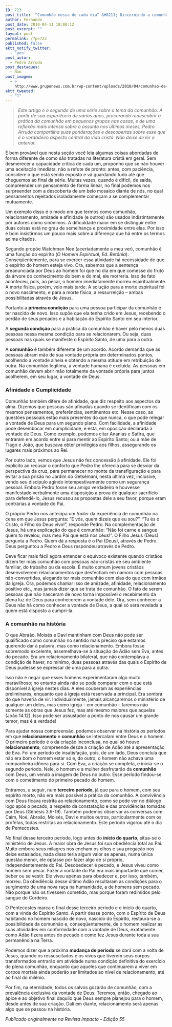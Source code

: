 ```yaml
---
ID: 723
post_title: '“Comunhão nossa de cada dia” &#8211; Discernindo a comunhão'
author: Fernando
post_date: 2010-04-11 18:00:12
post_excerpt: ""
layout: post
permalink: /?p=723
published: false
aktt_notify_twitter:
  - 'yes'
post_autor:
  - Pedro Arruda
post_destaques:
  - Nao
post_imagem:
  - >
    http://www.gruponews.com.br/wp-content/uploads/2010/04/comunhao-de-cada-dia.jpg
aktt_tweeted:
  - "1"
---
```

<blockquote><em>Este artigo é o segundo de uma série sobre o tema da comunhão. A partir de sua experiência de vários anos, procurando redescobrir a prática da comunhão em pequenos grupos nas casas, e de uma reflexão mais intensa sobre o assunto nos últimos meses, Pedro Arruda compartilha suas ponderações e descobertas sobre esse que é o verdadeiro aspecto central da vida cristã. Não deixe de ler o anterior.</em></blockquote>
É bem provável que nesta seção você leia algumas coisas abordadas de forma diferente de como são tratadas na literatura cristã em geral. Sem desmerecer a capacidade crítica de cada um, proponho que se não houver uma aceitação imediata, não a refute de pronto: antes, com paciência, considere o que está sendo exposto e vá guardando tudo até que cheguemos ao final da série. Muitas vezes, quando é difícil, de saída, compreender um pensamento de forma linear, no final podemos nos surpreender com a descoberta de um belo mosaico diante de nós, no qual pensamentos rejeitados isoladamente começam a se complementar mutuamente.

Um exemplo disso é o modo em que termos como comunhão, relacionamento, amizade e afinidade (e outros) são usados indistintamente por autores como sinônimos. A dificuldade maior em se distinguir entre duas coisas está no grau de semelhança e proximidade entre elas. Por isso é bom insistirmos um pouco mais sobre a diferença que há entre os termos acima citados.

Segundo propõe Watchman Nee (acertadamente a meu ver), comunhão é uma função do espírito (<em>O Homem Espiritual, Ed. Betânia</em>). Conseqüentemente, para se exercer essa atividade há necessidade de que o espírito do homem esteja vivo. Ora, sabemos que a sentença preanunciada por Deus ao homem foi que no dia em que comesse do fruto da árvore do conhecimento do bem e do mal, ele morreria. Isso de fato aconteceu, pois, ao pecar, o homem imediatamente morreu espiritualmente. A morte física, porém, veio mais tarde. A solução para a morte espiritual foi o novo nascimento, e para a morte física, a ressurreição – ambas possibilitadas através de Jesus.

Portanto a <strong>primeira condição</strong> para uma pessoa participar da comunhão é ter nascido de novo. Isso supõe que ela tenha crido em Jesus, recebendo o perdão de seus pecados e a habitação do Espírito Santo em seu interior.

A <strong>segunda condição</strong> para a prática da comunhão é haver pelo menos duas pessoas nessa mesma condição para se relacionarem. Ou seja, duas pessoas nas quais se manifeste o Espírito Santo, de uma para a outra.

A <strong>comunhão</strong> é também diferente de um acordo. Acordo demanda que as pessoas abram mão de sua vontade própria em determinados pontos, acolhendo a vontade alheia e obtendo a mesma atitude em retribuição de outra. Na comunhão legítima, a vontade humana é excluída. As pessoas em comunhão devem abrir mão totalmente da vontade própria para juntos acolherem, em seu lugar, a vontade de Deus.
<h3><strong> </strong>Afinidade e Cumplicidade</h3>
Comunhão também difere de afinidade, que diz respeito aos aspectos da alma. Dizemos que pessoas são afinadas quando se identificam com os mesmos pensamentos, preferências, sentimentos etc. Nesse caso, as questões pessoais estão mais presentes do que nunca, o que pode relegar a vontade de Deus para um segundo plano. Com facilidade, a afinidade pode desembocar em cumplicidade, e esta, em oposição declarada à vontade de Deus. Como exemplo, podemos citar Ananias e Safira, que entraram em acordo entre si para mentir ao Espírito Santo; ou a mãe de Tiago e João, que buscava obter privilégios aos filhos, assegurando os lugares mais próximos ao Rei.

Por outro lado, vemos que Jesus não fez concessão à afinidade. Ele foi explícito ao recusar o conforto que Pedro lhe oferecia para se desviar da perspectiva da cruz, para permanecer no monte da transfiguração e para evitar a sua prisão no Jardim do Getsêmani, nesta última vez, inclusive, vendo seu discípulo agindo intempestivamente como um segurança pessoal. Embora Pedro fosse seu amigo verdadeiro e houvesse manifestado verbalmente uma disposição à prova de qualquer sacrifício para defendê-lo, Jesus recusou as propostas dele a seu favor, porque eram contrárias à vontade do Pai.

O próprio Pedro nos antecipa um <em>trailer</em> da experiência de comunhão na cena em que Jesus pergunta: “E vós, quem dizeis que eu sou?”. “Tu és o Cristo, o Filho do Deus vivo!”, responde Pedro. Na complementação de Jesus, há uma explicação do que é comunhão: “Não foi carne e sangue quem to revelou, mas meu Pai que está nos céus!”. O Filho Jesus (Deus) pergunta a Pedro. Quem dá a resposta é o Pai (Deus), através de Pedro. Deus perguntou a Pedro e Deus respondeu através de Pedro.

Deve ficar mais fácil agora entender o equívoco existente quando cristãos dizem ter mais comunhão com pessoas não-cristãs de seu ambiente familiar, do trabalho ou da escola. É muito comum jovens cristãos desenvolverem relacionamentos que desfecham em namoro com pessoas não-convertidas, alegando ter mais comunhão com elas do que com irmãos da igreja. Ora, podemos chamar isso de amizade, afinidade, relacionamento positivo etc., mas jamais dizer que se trata de comunhão. O fato de serem pessoas que não nasceram de novo torna impossível o recebimento da plena luz de Deus para conhecerem a vontade dele. Ora, sem conhecer a Deus não há como conhecer a vontade de Deus, a qual só será revelada a quem está disposto a cumpri-la.
<h3><strong> </strong>A comunhão na história</h3>
O que Abraão, Moisés e Davi mantinham com Deus não pode ser qualificado como comunhão no sentido mais preciso que estamos querendo dar à palavra, mas como relacionamento. Embora fosse sobremodo excelente, assemelhava-se à situação de Adão sem Eva, antes do pecado. Era um relacionamento bilateral, que não contemplava a condição de haver, no mínimo, duas pessoas através das quais o Espírito de Deus pudesse se expressar de uma para a outra.

Isso não é negar que esses homens experimentaram algo muito maravilhoso; no entanto ainda não se pode comparar com o que está disponível à igreja nestes dias. A eles couberam as experiências preliminares, enquanto que à igreja está reservada a principal. Era sombra do que haveria de vir. Individualmente, jamais alcançaremos o ministério de qualquer um deles, mas como igreja – em comunhão – faremos não somente as obras que Jesus fez, mas até mesmo maiores que aquelas (João 14.12). Isso pode ser assustador a ponto de nos causar um grande temor, mas é a verdade!

Para ajudar nossa compreensão, podemos observar na história os períodos em que <strong>relacionamento</strong> e <strong>comunhão</strong> se intercalam entre Deus e o homem. O primeiro período é o da criação inconclusa, no qual só houve <strong>relacionamento</strong>; compreende desde a criação de Adão até a apresentação de Eva. Foi um período de insatisfação, pois, de um lado, Deus concluía que não era bom o homem estar só e, do outro, o homem não achava uma companheira idônea para si. Com Eva, a criação se completa, e inicia-se o<em> </em>segundo período. Nele, o homem e a mulher desfrutarão da <strong>comunhão</strong> com Deus, um vendo a imagem de Deus no outro. Esse período findou-se com o cometimento do primeiro pecado do homem.

Entramos, a seguir, num <strong>terceiro período</strong>, já que para o homem, com seu espírito morto, não era mais possível a prática da comunhão. A convivência com Deus ficava restrita ao relacionamento, como se pode ver no diálogo logo após o pecado, a respeito da constatação e das providências tomadas por Deus (Gênesis 3.9-19). Também podemos observar as conversas com Caim, Noé, Abraão, Moisés, Davi e muitos outros, particularmente com os profetas, todas restritas ao relacionamento. Este período vigorou até o dia de Pentecostes.

No final desse terceiro período, logo antes do <strong>início do quarto</strong>, situa-se o ministério de Jesus. A maior obra de Jesus foi sua obediência total ao Pai. Muito embora seus milagres nos encham os olhos e sua pregação nos deixe extasiados, nada disso teria algum valor se apenas, numa única questão menor, ele optasse por fazer algo de si próprio, independentemente do Pai. Desobedecer é pecado, e Jesus viveu como homem sem pecar. Fazer a vontade do Pai era mais importante que comer, beber ou se vestir. Ele viveu apenas para obedecer e, por isso, também, morreu. Da obediência desse último Adão resultaram as condições para o surgimento de uma nova raça na humanidade, a de homens sem pecado. Não porque não os tivessem cometido, mas porque foram redimidos pelo sangue do Cordeiro.

O Pentecostes marca o final desse terceiro período e o início do quarto, com a vinda do Espírito Santo. A partir desse ponto, com o Espírito de Deus habitando no homem nascido de novo, nascido do Espírito, restaura-se a possibilidade da comunhão e, conseqüentemente, de o homem realizar as suas atividades em conformidade com a vontade de Deus, exatamente como Adão fizera antes do pecado e como fez Jesus durante toda a sua permanência na Terra.

Podemos dizer que a próxima <strong>mudança de período</strong> se dará com a volta de Jesus, quando os ressuscitados e os vivos que tiverem seus corpos transformados entrarão em atividade numa condição definitiva do exercício de plena comunhão, enquanto que aqueles que continuarem a viver em corpos mortais ainda poderão ser limitados ao nível de relacionamento, até ao final do milênio.

Por fim, na eternidade, todos os salvos gozarão de comunhão, com a prevalência exclusiva da vontade de Deus. Teremos, então, chegado ao ápice e ao objetivo final daquilo que Deus sempre planejou para o homem, desde antes de sua criação. Dali em diante, relacionamento será apenas algo que se passou na história.

<em>Publicado originalmente na Revista Impacto – Edição 55
</em>

